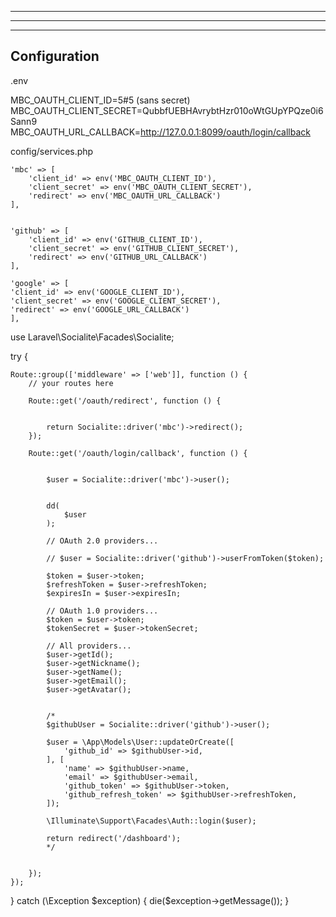 
--- ---------------------------------------------------------------------------
--- ---------------------------------------------------------------------------
--- ---------------------------------------------------------------------------
## Configuration



.env

MBC_OAUTH_CLIENT_ID=5#5 (sans secret)
MBC_OAUTH_CLIENT_SECRET=QubbfUEBHAvrybtHzr010oWtGUpYPQze0i6Sann9
MBC_OAUTH_URL_CALLBACK=http://127.0.0.1:8099/oauth/login/callback

config/services.php

    'mbc' => [
        'client_id' => env('MBC_OAUTH_CLIENT_ID'),
        'client_secret' => env('MBC_OAUTH_CLIENT_SECRET'),
        'redirect' => env('MBC_OAUTH_URL_CALLBACK')
    ],


    'github' => [
        'client_id' => env('GITHUB_CLIENT_ID'),
        'client_secret' => env('GITHUB_CLIENT_SECRET'),
        'redirect' => env('GITHUB_URL_CALLBACK')
    ],
    
    'google' => [
    'client_id' => env('GOOGLE_CLIENT_ID'),
    'client_secret' => env('GOOGLE_CLIENT_SECRET'),
    'redirect' => env('GOOGLE_URL_CALLBACK')
    ],



use Laravel\Socialite\Facades\Socialite;

try {

    Route::group(['middleware' => ['web']], function () {
        // your routes here

        Route::get('/oauth/redirect', function () {


            return Socialite::driver('mbc')->redirect();
        });

        Route::get('/oauth/login/callback', function () {


            $user = Socialite::driver('mbc')->user();


            dd(
                $user
            );

            // OAuth 2.0 providers...

            // $user = Socialite::driver('github')->userFromToken($token);

            $token = $user->token;
            $refreshToken = $user->refreshToken;
            $expiresIn = $user->expiresIn;

            // OAuth 1.0 providers...
            $token = $user->token;
            $tokenSecret = $user->tokenSecret;

            // All providers...
            $user->getId();
            $user->getNickname();
            $user->getName();
            $user->getEmail();
            $user->getAvatar();


            /*
            $githubUser = Socialite::driver('github')->user();

            $user = \App\Models\User::updateOrCreate([
                'github_id' => $githubUser->id,
            ], [
                'name' => $githubUser->name,
                'email' => $githubUser->email,
                'github_token' => $githubUser->token,
                'github_refresh_token' => $githubUser->refreshToken,
            ]);

            \Illuminate\Support\Facades\Auth::login($user);

            return redirect('/dashboard');
            */


        });
    });

} catch (\Exception $exception) {
die($exception->getMessage());
}
